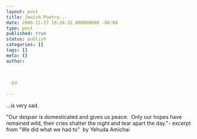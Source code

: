 ```yaml
---
layout: post
title: Jewish Poetry...
date: 2006-11-27 19:26:32.000000000 -08:00
type: post
published: true
status: publish
categories: []
tags: []
meta: {}
author:
  
  
  
  Ed
  
---
```

<p>...is very sad.</p>
<p>"Our despair is domesticated and gives us peace.  Only our hopes have remained wild, their cries shatter the night and tear apart the day."- excerpt from "We did what we had to"  by Yehuda Amichai</p>
